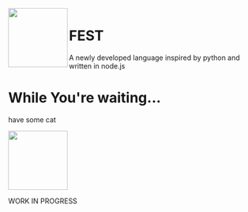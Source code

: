<img align="left" width="120px" height="120px" src="https://i.ibb.co/mt5r2LC/684609982sst1644137196.png" />

# FEST
A newly developed language inspired by python and written in node.js


# While You're waiting...
have some cat

<img width="120px" height="120px" src="https://preview.redd.it/11xw91vq43g81.jpg?width=640&crop=smart&auto=webp&s=628e392a234e194b78f0fd9af75fc851eb5d711b" />


WORK IN PROGRESS
